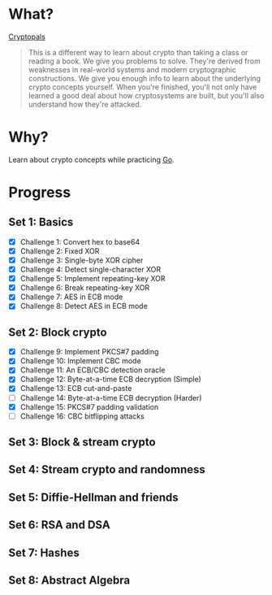 # What? 

[Cryptopals](http://cryptopals.com)

> This is a different way to learn about crypto than taking a class or reading a book. We give you problems to solve. They're derived from weaknesses in real-world systems and modern cryptographic constructions. We give you enough info to learn about the underlying crypto concepts yourself. When you're finished, you'll not only have learned a good deal about how cryptosystems are built, but you'll also understand how they're attacked.

# Why?
Learn about crypto concepts while practicing [Go](https://golang.org/).

# Progress

## Set 1: Basics
- [x] Challenge 1: Convert hex to base64
- [x] Challenge 2: Fixed XOR
- [x] Challenge 3: Single-byte XOR cipher
- [x] Challenge 4: Detect single-character XOR
- [x] Challenge 5: Implement repeating-key XOR
- [x] Challenge 6: Break repeating-key XOR
- [x] Challenge 7: AES in ECB mode
- [x] Challenge 8: Detect AES in ECB mode

## Set 2: Block crypto
- [x] Challenge 9: Implement PKCS#7 padding
- [x] Challenge 10: Implement CBC mode
- [x] Challenge 11: An ECB/CBC detection oracle
- [x] Challenge 12: Byte-at-a-time ECB decryption (Simple)
- [x] Challenge 13: ECB cut-and-paste
- [ ] Challenge 14: Byte-at-a-time ECB decryption (Harder)
- [x] Challenge 15: PKCS#7 padding validation
- [ ] Challenge 16: CBC bitflipping attacks

## Set 3: Block & stream crypto

## Set 4: Stream crypto and randomness

## Set 5: Diffie-Hellman and friends

## Set 6: RSA and DSA

## Set 7: Hashes

## Set 8: Abstract Algebra

